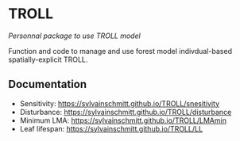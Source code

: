 
<!-- README.md is generated from README.Rmd. Please edit that file -->
TROLL
=====

*Personnal package to use TROLL model*

Function and code to manage and use forest model indivdual-based spatially-explicit TROLL.

Documentation
-------------

-   Sensitivity: <https://sylvainschmitt.github.io/TROLL/snesitivity>
-   Disturbance: <https://sylvainschmitt.github.io/TROLL/disturbance>
-   Minimum LMA: <https://sylvainschmitt.github.io/TROLL/LMAmin>
-   Leaf lifespan: <https://sylvainschmitt.github.io/TROLL/LL>
